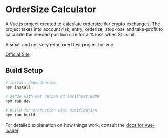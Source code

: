 # OrderSize Calculator

A Vue.js project created to calculate ordersize for crypto exchanges.
The project takes into account risk, entry, orderize, stop-loss and take-profit to calculate the needed position size for a % loss when SL is hit.

A small and not very refactored test project for vue.

[Official Site](https://osc.vercel.app)

## Build Setup

``` bash
# install dependencies
npm install

# serve with hot reload at localhost:8080
npm run dev

# build for production with minification
npm run build
```

For detailed explanation on how things work, consult the [docs for vue-loader](https://vuejs.github.io/vue-loader).
